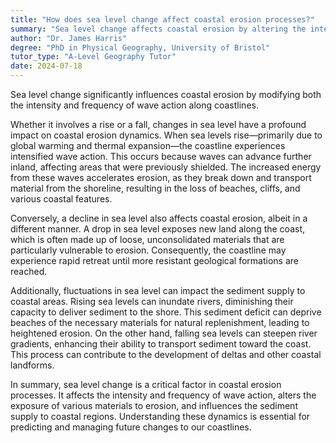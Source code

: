 ```yaml
---
title: "How does sea level change affect coastal erosion processes?"
summary: "Sea level change affects coastal erosion by altering the intensity and frequency of wave action on the coastline."
author: "Dr. James Harris"
degree: "PhD in Physical Geography, University of Bristol"
tutor_type: "A-Level Geography Tutor"
date: 2024-07-18
---
```


Sea level change significantly influences coastal erosion by modifying both the intensity and frequency of wave action along coastlines.

Whether it involves a rise or a fall, changes in sea level have a profound impact on coastal erosion dynamics. When sea levels rise—primarily due to global warming and thermal expansion—the coastline experiences intensified wave action. This occurs because waves can advance further inland, affecting areas that were previously shielded. The increased energy from these waves accelerates erosion, as they break down and transport material from the shoreline, resulting in the loss of beaches, cliffs, and various coastal features.

Conversely, a decline in sea level also affects coastal erosion, albeit in a different manner. A drop in sea level exposes new land along the coast, which is often made up of loose, unconsolidated materials that are particularly vulnerable to erosion. Consequently, the coastline may experience rapid retreat until more resistant geological formations are reached.

Additionally, fluctuations in sea level can impact the sediment supply to coastal areas. Rising sea levels can inundate rivers, diminishing their capacity to deliver sediment to the shore. This sediment deficit can deprive beaches of the necessary materials for natural replenishment, leading to heightened erosion. On the other hand, falling sea levels can steepen river gradients, enhancing their ability to transport sediment toward the coast. This process can contribute to the development of deltas and other coastal landforms.

In summary, sea level change is a critical factor in coastal erosion processes. It affects the intensity and frequency of wave action, alters the exposure of various materials to erosion, and influences the sediment supply to coastal regions. Understanding these dynamics is essential for predicting and managing future changes to our coastlines.
    
